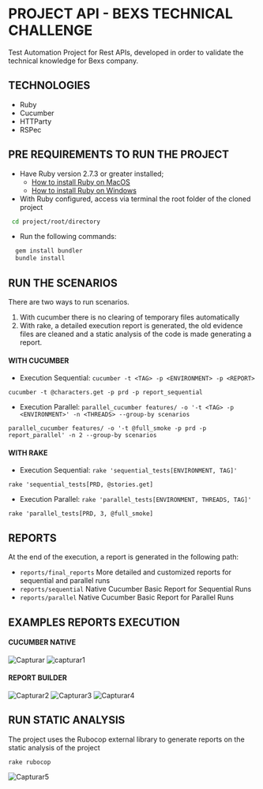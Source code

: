 # **PROJECT API - BEXS TECHNICAL CHALLENGE**
Test Automation Project for Rest APIs, developed in order to validate the technical knowledge for Bexs company.

## **TECHNOLOGIES**
- Ruby
- Cucumber 
- HTTParty
- RSPec

## **PRE REQUIREMENTS TO RUN THE PROJECT**
- Have Ruby version 2.7.3 or greater installed;
  - [How to install Ruby on MacOS](https://medium.com/qaninja/instalando-o-ruby-no-macos-435f451b86a8)
  - [How to install Ruby on Windows](https://medium.com/qaninja/instalando-ruby-cucumber-e-capybara-no-windows-10-acb1fe833a95)
- With Ruby configured, access via terminal the root folder of the cloned project
```sh
 cd project/root/directory
```
- Run the following commands:
```sh
  gem install bundler
  bundle install
```

## **RUN THE SCENARIOS**
There are two ways to run scenarios.
1. With cucumber there is no clearing of temporary files automatically
2. With rake, a detailed execution report is generated, the old evidence files are cleaned and a static analysis of the code is made generating a report.

#### **WITH CUCUMBER**
- Execution Sequential: `cucumber -t <TAG> -p <ENVIRONMENT> -p <REPORT>`
```
cucumber -t @characters.get -p prd -p report_sequential
```

- Execution Parallel: `parallel_cucumber features/ -o '-t <TAG> -p <ENVIRONMENT>' -n <THREADS> --group-by scenarios`
```
parallel_cucumber features/ -o '-t @full_smoke -p prd -p report_parallel' -n 2 --group-by scenarios  
```

#### **WITH RAKE**
- Execution Sequential: `rake 'sequential_tests[ENVIRONMENT, TAG]'`
```
rake 'sequential_tests[PRD, @stories.get] 
```

- Execution Parallel: `rake 'parallel_tests[ENVIRONMENT, THREADS, TAG]'`
```
rake 'parallel_tests[PRD, 3, @full_smoke] 
```

## **REPORTS**
At the end of the execution, a report is generated in the following path: 
- `reports/final_reports` More detailed and customized reports for sequential and parallel runs
- `reports/sequential` Native Cucumber Basic Report for Sequential Runs
- `reports/parallel` Native Cucumber Basic Report for Parallel Runs

## **EXAMPLES REPORTS EXECUTION**

#### **CUCUMBER NATIVE**
![Capturar](https://user-images.githubusercontent.com/26780125/198173897-db4af282-8b2b-46d5-9115-9408da7bb97a.PNG)
![capturar1](https://user-images.githubusercontent.com/26780125/198174042-764f3e81-2c2d-45e5-ac6d-58241912b0c1.PNG)

#### **REPORT BUILDER**
![Capturar2](https://user-images.githubusercontent.com/26780125/198174280-1df22993-baf7-4aa3-bdfa-0862dfed51a7.PNG)
![Capturar3](https://user-images.githubusercontent.com/26780125/198174283-912ec1b2-191a-4dc3-9cad-0290b7a6ff5e.PNG)
![Capturar4](https://user-images.githubusercontent.com/26780125/198174286-72e634ca-70ba-4931-b466-645d6f0b023b.PNG)

## **RUN STATIC ANALYSIS**
The project uses the Rubocop external library to generate reports on the static analysis of the project

```
rake rubocop 
```

![Capturar5](https://user-images.githubusercontent.com/26780125/198419957-65568e9c-264d-4caa-aa4a-3f94205c8cf8.PNG)
